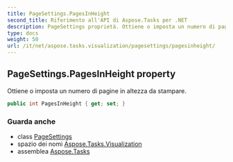 ```yaml
---
title: PageSettings.PagesInHeight
second_title: Riferimento all'API di Aspose.Tasks per .NET
description: PageSettings proprietà. Ottiene o imposta un numero di pagine in altezza da stampare.
type: docs
weight: 50
url: /it/net/aspose.tasks.visualization/pagesettings/pagesinheight/
---
```

## PageSettings.PagesInHeight property

Ottiene o imposta un numero di pagine in altezza da stampare.

```csharp
public int PagesInHeight { get; set; }
```

### Guarda anche

* class [PageSettings](../)
* spazio dei nomi [Aspose.Tasks.Visualization](../../pagesettings/)
* assemblea [Aspose.Tasks](../../../)



